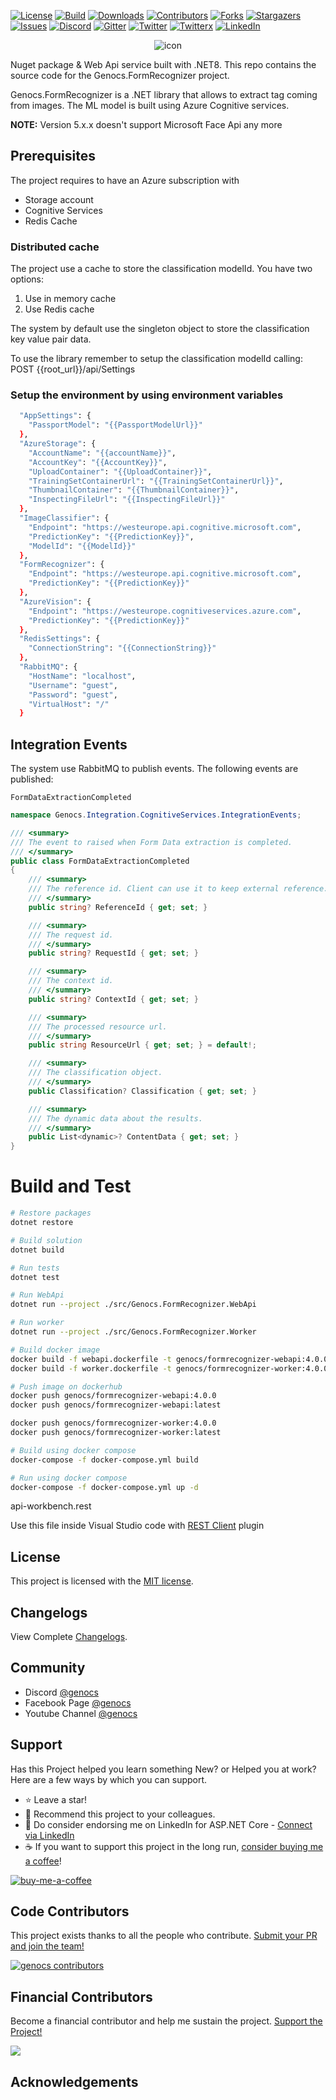 <!-- PROJECT SHIELDS -->
[![License][license-shield]][license-url]
[![Build][build-shield]][build-url]
[![Downloads][downloads-shield]][downloads-url]
[![Contributors][contributors-shield]][contributors-url]
[![Forks][forks-shield]][forks-url]
[![Stargazers][stars-shield]][stars-url]
[![Issues][issues-shield]][issues-url]
[![Discord][discord-shield]][discord-url]
[![Gitter][gitter-shield]][gitter-url]
[![Twitter][twitter-shield]][twitter-url]
[![Twitterx][twitterx-shield]][twitterx-url]
[![LinkedIn][linkedin-shield]][linkedin-url]

[license-shield]: https://img.shields.io/github/license/Genocs/form-recognizer?color=2da44e&style=flat-square
[license-url]: https://github.com/Genocs/form-recognizer/blob/main/LICENSE
[build-shield]: https://github.com/Genocs/form-recognizer/actions/workflows/build_and_test.yml/badge.svg?branch=main
[build-url]: https://github.com/Genocs/form-recognizer/actions/workflows/build_and_test.yml
[downloads-shield]: https://img.shields.io/nuget/dt/Genocs.Microservice.Template.svg?color=2da44e&label=downloads&logo=nuget
[downloads-url]: https://www.nuget.org/packages/Genocs.Microservice.Template
[contributors-shield]: https://img.shields.io/github/contributors/Genocs/form-recognizer.svg?style=flat-square
[contributors-url]: https://github.com/Genocs/form-recognizer/graphs/contributors
[forks-shield]: https://img.shields.io/github/forks/Genocs/form-recognizer?style=flat-square
[forks-url]: https://github.com/Genocs/form-recognizer/network/members
[stars-shield]: https://img.shields.io/github/stars/Genocs/form-recognizer.svg?style=flat-square
[stars-url]: https://img.shields.io/github/stars/Genocs/form-recognizer?style=flat-square
[issues-shield]: https://img.shields.io/github/issues/Genocs/form-recognizer?style=flat-square
[issues-url]: https://github.com/Genocs/form-recognizer/issues
[discord-shield]: https://img.shields.io/discord/1106846706512953385?color=%237289da&label=Discord&logo=discord&logoColor=%237289da&style=flat-square
[discord-url]: https://discord.com/invite/fWwArnkV
[gitter-shield]: https://img.shields.io/badge/chat-on%20gitter-blue.svg
[gitter-url]: https://gitter.im/genocs/
[twitter-shield]: https://img.shields.io/twitter/follow/genocs?color=1DA1F2&label=Twitter&logo=Twitter&style=flat-square
[twitter-url]: https://twitter.com/genocs
[linkedin-shield]: https://img.shields.io/badge/-LinkedIn-black.svg?style=flat-square&logo=linkedin&colorB=555
[linkedin-url]: https://www.linkedin.com/in/giovanni-emanuele-nocco-b31a5169/
[twitterx-shield]: https://img.shields.io/twitter/url/https/twitter.com/genocs.svg?style=social
[twitterx-url]: https://twitter.com/genocs


<p align="center">
    <img src="./assets/genocs-library-logo.png" alt="icon">
</p>



Nuget package & Web Api service built with .NET8.
This repo contains the source code for the Genocs.FormRecognizer project. 

Genocs.FormRecognizer is a .NET library that allows to extract tag coming from images. The ML model is built using Azure Cognitive services. 

**NOTE:** Version 5.x.x doesn't support Microsoft Face Api any more


## Prerequisites 

The project requires to have an Azure subscription with
- Storage account
- Cognitive Services
- Redis Cache

### Distributed cache
The project use a cache to store the classification modelId.
You have two options:
1. Use in memory cache
2. Use Redis cache  

The system by default use the singleton object to store the classification key value pair data.

To use the library remember to setup the classification modelId calling:
POST {{root_url}}/api/Settings

### Setup the environment by using environment variables

``` bash
  "AppSettings": {
    "PassportModel": "{{PassportModelUrl}}"
  },
  "AzureStorage": {
    "AccountName": "{{accountName}}",
    "AccountKey": "{{AccountKey}}",
    "UploadContainer": "{{UploadContainer}}",
    "TrainingSetContainerUrl": "{{TrainingSetContainerUrl}}",
    "ThumbnailContainer": "{{ThumbnailContainer}}",
    "InspectingFileUrl": "{{InspectingFileUrl}}"
  },
  "ImageClassifier": {
    "Endpoint": "https://westeurope.api.cognitive.microsoft.com",
    "PredictionKey": "{{PredictionKey}}",
    "ModelId": "{{ModelId}}"
  },
  "FormRecognizer": {
    "Endpoint": "https://westeurope.api.cognitive.microsoft.com",
    "PredictionKey": "{{PredictionKey}}"
  },
  "AzureVision": {
    "Endpoint": "https://westeurope.cognitiveservices.azure.com",
    "PredictionKey": "{{PredictionKey}}"
  },
  "RedisSettings": {
    "ConnectionString": "{{ConnectionString}}"
  },
  "RabbitMQ": {
    "HostName": "localhost",
    "Username": "guest",
    "Password": "guest",
    "VirtualHost": "/"
  }
```  
  
## Integration Events

The system use RabbitMQ to publish events. The following events are published:

`FormDataExtractionCompleted`

``` csharp
namespace Genocs.Integration.CognitiveServices.IntegrationEvents;

/// <summary>
/// The event to raised when Form Data extraction is completed.
/// </summary>
public class FormDataExtractionCompleted
{
    /// <summary>
    /// The reference id. Client can use it to keep external reference.
    /// </summary>
    public string? ReferenceId { get; set; }

    /// <summary>
    /// The request id.
    /// </summary>
    public string? RequestId { get; set; }

    /// <summary>
    /// The context id.
    /// </summary>
    public string? ContextId { get; set; }

    /// <summary>
    /// The processed resource url.
    /// </summary>
    public string ResourceUrl { get; set; } = default!;

    /// <summary>
    /// The classification object.
    /// </summary>
    public Classification? Classification { get; set; }

    /// <summary>
    /// The dynamic data about the results.
    /// </summary>
    public List<dynamic>? ContentData { get; set; }
}
```


# Build and Test

``` bash
# Restore packages
dotnet restore

# Build solution
dotnet build

# Run tests
dotnet test

# Run WebApi
dotnet run --project ./src/Genocs.FormRecognizer.WebApi

# Run worker
dotnet run --project ./src/Genocs.FormRecognizer.Worker

# Build docker image
docker build -f webapi.dockerfile -t genocs/formrecognizer-webapi:4.0.0 -t genocs/formrecognizer-webapi:latest .
docker build -f worker.dockerfile -t genocs/formrecognizer-worker:4.0.0 -t genocs/formrecognizer-worker:latest .

# Push image on dockerhub
docker push genocs/formrecognizer-webapi:4.0.0
docker push genocs/formrecognizer-webapi:latest

docker push genocs/formrecognizer-worker:4.0.0
docker push genocs/formrecognizer-worker:latest

# Build using docker compose
docker-compose -f docker-compose.yml build

# Run using docker compose
docker-compose -f docker-compose.yml up -d
```


api-workbench.rest

Use this file inside Visual Studio code with [REST Client](https://marketplace.visualstudio.com/items?itemName=humao.rest-client) plugin


## License

This project is licensed with the [MIT license](LICENSE).

## Changelogs

View Complete [Changelogs](https://github.com/Genocs/form-recognizer/blob/main/CHANGELOGS.md).

## Community

- Discord [@genocs](https://discord.com/invite/fWwArnkV)
- Facebook Page [@genocs](https://facebook.com/Genocs)
- Youtube Channel [@genocs](https://youtube.com/c/genocs)


## Support

Has this Project helped you learn something New? or Helped you at work?
Here are a few ways by which you can support.

- ⭐ Leave a star! 
- 🥇 Recommend this project to your colleagues.
- 🦸 Do consider endorsing me on LinkedIn for ASP.NET Core - [Connect via LinkedIn](https://www.linkedin.com/in/giovanni-emanuele-nocco-b31a5169/) 
- ☕ If you want to support this project in the long run, [consider buying me a coffee](https://www.buymeacoffee.com/genocs)!
  

[![buy-me-a-coffee](https://raw.githubusercontent.com/Genocs/form-recognizer/main/assets/buy-me-a-coffee.png "buy-me-a-coffee")](https://www.buymeacoffee.com/genocs)

## Code Contributors

This project exists thanks to all the people who contribute. [Submit your PR and join the team!](CONTRIBUTING.md)

[![genocs contributors](https://contrib.rocks/image?repo=Genocs/form-recognizer "genocs contributors")](https://github.com/genocs/form-recognizer/graphs/contributors)

## Financial Contributors

Become a financial contributor and help me sustain the project. [Support the Project!](https://opencollective.com/genocs/contribute)

<a href="https://opencollective.com/genocs"><img src="https://opencollective.com/genocs/individuals.svg?width=890"></a>


## Acknowledgements









